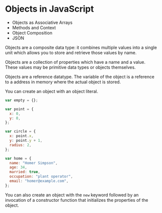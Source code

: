 # Objects in JavaScript

- Objects as Associative Arrays
- Methods and Context
- Object Composition
- JSON

Objects are a composite data type: it combines multiple values into a single unit which
allows you to store and retrieve those values by name.

Objects are a collection of properties which have a name and a value. These values may be primitive data types or objects themselves.

Objects are a reference datatype. The variable of the object is a reference to a address in memory where the actual object is stored.

You can create an object with an object literal.

```javascript
var empty = {};

var point = {
  x: 0,
  y: 0,
};

var circle = {
  x: point.x,
  y: point.y + 1,
  radius: 2,
};

var home = {
  name: "Homer Simpson",
  age: 34,
  married: true,
  occupation: "plant operator",
  email: "homer@example.com",
};
```

You can also create an object with the `new` keyword followed by an invocation of a constructor function that initializes the properties of the object.
